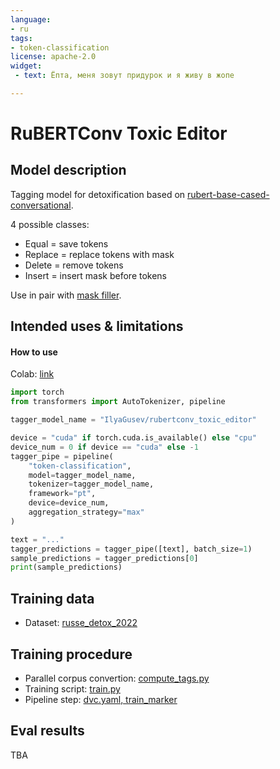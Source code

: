 ```yaml
---
language: 
- ru
tags:
- token-classification
license: apache-2.0
widget:
 - text: Ёпта, меня зовут придурок и я живу в жопе

---
```


# RuBERTConv Toxic Editor

## Model description

Tagging model for detoxification based on [rubert-base-cased-conversational](https://huggingface.co/DeepPavlov/rubert-base-cased-conversational).

4 possible classes:
- Equal = save tokens
- Replace = replace tokens with mask
- Delete = remove tokens
- Insert = insert mask before tokens

Use in pair with [mask filler](https://huggingface.co/IlyaGusev/sber_rut5_filler).

## Intended uses & limitations

#### How to use

Colab: [link](https://colab.research.google.com/drive/1NUSO1QGlDgD-IWXa2SpeND089eVxrCJW)

```python
import torch
from transformers import AutoTokenizer, pipeline

tagger_model_name = "IlyaGusev/rubertconv_toxic_editor"

device = "cuda" if torch.cuda.is_available() else "cpu"
device_num = 0 if device == "cuda" else -1
tagger_pipe = pipeline(
    "token-classification",
    model=tagger_model_name,
    tokenizer=tagger_model_name,
    framework="pt",
    device=device_num,
    aggregation_strategy="max"
)

text = "..."
tagger_predictions = tagger_pipe([text], batch_size=1)
sample_predictions = tagger_predictions[0]
print(sample_predictions)
```

## Training data

- Dataset: [russe_detox_2022](https://github.com/skoltech-nlp/russe_detox_2022/tree/main/data)

## Training procedure

- Parallel corpus convertion: [compute_tags.py](https://github.com/IlyaGusev/rudetox/blob/main/rudetox/marker/compute_tags.py)
- Training script: [train.py](https://github.com/IlyaGusev/rudetox/blob/main/rudetox/marker/train.py)
- Pipeline step: [dvc.yaml, train_marker](https://github.com/IlyaGusev/rudetox/blob/main/dvc.yaml#L367)

## Eval results

TBA